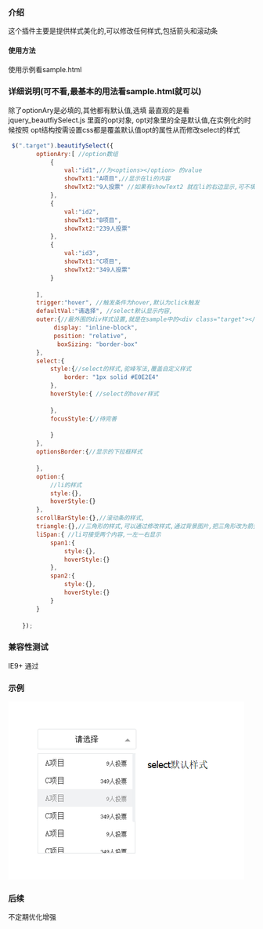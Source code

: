 ### 介绍 
这个插件主要是提供样式美化的,可以修改任何样式,包括箭头和滚动条

#### 使用方法 
使用示例看sample.html

### 详细说明(可不看,最基本的用法看sample.html就可以)

  除了optionAry是必填的,其他都有默认值,选填
 最直观的是看jquery_beautfiySelect.js 里面的opt对象, opt对象里的全是默认值,在实例化的时候按照
     opt结构按需设置css都是覆盖默认值opt的属性从而修改select的样式

```javascript
 $(".target").beautifySelect({
        optionAry:[ //option数组
            {
                val:"id1",//为<options></option> 的value
                showTxt1:"A项目",//显示在li的内容
                showTxt2:"9人投票" //如果有showText2 就在li的右边显示,可不填
            },
            {
                val:"id2",
                showTxt1:"B项目",
                showTxt2:"239人投票"
            },
            {
                val:"id3",
                showTxt1:"C项目",
                showTxt2:"349人投票"
            }

        ],
        trigger:"hover", //触发条件为hover,默认为click触发
        defaultVal:"请选择", //select默认显示内容,
        outer:{//最外围的div样式设置,就是在sample中的<div class="target"></div>
             display: "inline-block",
             position: "relative",
              boxSizing: "border-box"
        },
        select:{
            style:{//select的样式,驼峰写法,覆盖自定义样式
                border: "1px solid #E0E2E4"
            },
            hoverStyle:{ //select的hover样式
                
            },
            focusStyle:{//待完善
                
            }
        },
        optionsBorder:{//显示的下拉框样式
          
        },
        option:{
            //li的样式
            style:{},
            hoverStyle:{}
        },
        scrollBarStyle:{},//滚动条的样式,
        triangle:{},//三角形的样式,可以通过修改样式,通过背景图片,把三角形改为箭头图片,
        liSpan:{ //li可接受两个内容,一左一右显示
            span1:{
                style:{},
                hoverStyle:{}
            },
            span2:{
                style:{},
                hoverStyle:{}
            }
        }

    });
``` 
### 兼容性测试
IE9+ 通过

### 示例
  ![image](https://github.com/niangkouss/pics/raw/master/select.png)

### 后续
不定期优化增强
